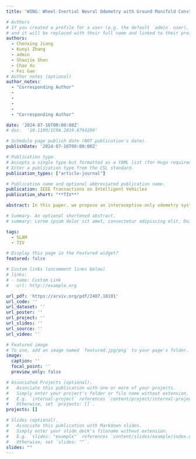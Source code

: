 ```yaml
---
title: 'WING: Wheel-Inertial Neural Odometry with Ground Manifold Constraints'

# Authors
# If you created a profile for a user (e.g. the default `admin` user), write the username (folder name) here
# and it will be replaced with their full name and linked to their profile.
authors:
  - Chenxing Jiang
  - Kunyi Zhang
  - admin
  - Shaojie Shen
  - Chao Xu
  - Fei Gao
# Author notes (optional)
author_notes:
  - "Corresponding Author"
  - 
  - 
  - 
  - 
  - "Corresponding Author"

date: '2024-07-16T00:00:00Z'
# doi:  '10.1109/ICRA.2019.8794299'

# Schedule page publish date (NOT publication's date).
publishDate: '2024-07-16T00:00:00Z'

# Publication type.
# Accepts a single type but formatted as a YAML list (for Hugo requirements).
# Enter a publication type from the CSL standard.
publication_types: ["article-journal"]

# Publication name and optional abbreviated publication name.
publication: IEEE Transactions on Intelligent Vehicles
publication_short: "**TIV**"

abstract: In this paper, we propose an interoceptive-only odometry system for ground robots with neural network processing and soft constraints based on the assumption of a globally continuous ground manifold. Exteroceptive sensors such as cameras, GPS and LiDAR may encounter difficulties in scenarios with poor illumination, indoor environments, dusty areas and straight tunnels. Therefore, improving the pose estimation accuracy only using interoceptive sensors is important to enhance the reliability of navigation system even in degrading scenarios mentioned above. However, interoceptive sensors like IMU and wheel encoders suffer from large drift due to noisy measurements. To overcome these challenges, the proposed system trains deep neural networks to correct the measurements from IMU and wheel encoders, while considering their uncertainty. Moreover, because ground robots can only travel on the ground, we model the ground surface as a globally continuous manifold using a dual cubic B-spline manifold to further improve the estimation accuracy by this soft constraint. A novel space-based sliding-window filtering framework is proposed to fully exploit the C2 continuity of ground manifold soft constraints and fuse all the information from raw measurements and neural networks in a yaw-independent attitude convention. Extensive experiments demonstrate that our proposed approach can outperform state-of-the-art learning-based interoceptive-only odometry methods.

# Summary. An optional shortened abstract.
# summary: Lorem ipsum dolor sit amet, consectetur adipiscing elit. Duis posuere tellus ac convallis placerat. Proin tincidunt magna sed ex sollicitudin condimentum.

tags:
  - SLAM
  - TIV

# Display this page in the Featured widget?
featured: false

# Custom links (uncomment lines below)
# links:
# - name: Custom Link
#   url: http://example.org

url_pdf: 'https://arxiv.org/pdf/2407.10101'
url_code: ''
url_dataset: ''
url_poster: ''
url_project: ''
url_slides: ''
url_source: ''
url_video: ''

# Featured image
# To use, add an image named `featured.jpg/png` to your page's folder.
image:
  caption: ''
  focal_point: ''
  preview_only: false

# Associated Projects (optional).
#   Associate this publication with one or more of your projects.
#   Simply enter your project's folder or file name without extension.
#   E.g. `internal-project` references `content/project/internal-project/index.md`.
#   Otherwise, set `projects: []`.
projects: []

# Slides (optional).
#   Associate this publication with Markdown slides.
#   Simply enter your slide deck's filename without extension.
#   E.g. `slides: "example"` references `content/slides/example/index.md`.
#   Otherwise, set `slides: ""`.
slides: ""
---
```

